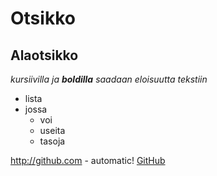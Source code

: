 # Otsikko

## Alaotsikko

_kursiivilla ja **boldilla** saadaan eloisuutta tekstiin_

* lista
* jossa
  * voi
  * useita
  * tasoja

http://github.com - automatic!
[GitHub](http://github.com)
